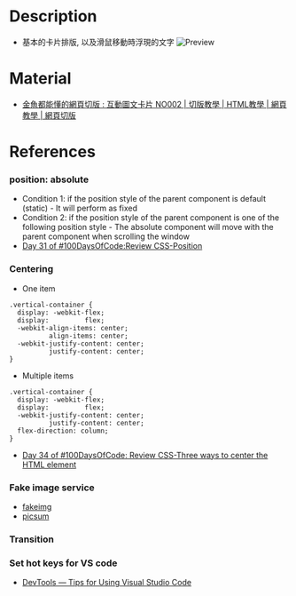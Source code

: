 # Description
* 基本的卡片排版, 以及滑鼠移動時浮現的文字
![Preview](/preview/preview.png)

# Material
* [金魚都能懂的網頁切版 : 互動圖文卡片 NO002 | 切版教學 | HTML教學 | 網頁教學 | 網頁切版](https://www.youtube.com/watch?v=IocyLERRdko)

# References
### position: absolute
* Condition 1: if the position style of the parent component is default (static) - It will perform as fixed
* Condition 2: if the position style of the parent component is one of the following position style - The absolute component will move with the parent component when scrolling the window
* [Day 31 of #100DaysOfCode:Review CSS-Position](https://dev.to/jenhsuan/day-31-of-100daysofcode-review-css-position-4ba5)

### Centering
* One item
```
.vertical-container {
  display: -webkit-flex;
  display:         flex;
  -webkit-align-items: center;
          align-items: center;
  -webkit-justify-content: center;
          justify-content: center;
}
```
* Multiple items
```
.vertical-container {
  display: -webkit-flex;
  display:         flex;
  -webkit-justify-content: center;
          justify-content: center;
  flex-direction: column;
}
```
* [Day 34 of #100DaysOfCode: Review CSS-Three ways to center the HTML element](https://dev.to/jenhsuan/day-34-of-100daysofcode-review-css-three-way3-to-center-the-html-element-266i)

### Fake image service
* [fakeimg](http://fakeimg.pl/500x400)
* [picsum](http://picsum.photos/500/400)

### Transition
### Set hot keys for VS code
* [DevTools — Tips for Using Visual Studio Code](https://medium.com/a-layman/devtools-tips-for-using-visual-studio-code-e50f65a7f996)
